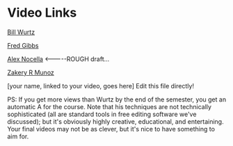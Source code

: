 # Video Links

[Bill Wurtz](https://www.youtube.com/watch?v=Mh5LY4Mz15o)

[Fred Gibbs](https://vimeo.com/94459223)

[Alex Nocella](https://vimeo.com/193187025)  <-----ROUGH draft...

[Zakery R Munoz](https://www.youtube.com/watch?v=GbxioFx86-I&feature=youtu.be) 

[your name, linked to your video, goes here] Edit this file directly!

PS: If you get more views than Wurtz by the end of the semester, you get an automatic A for the course. Note that his techniques are not technically sophisticated (all are standard tools in free editing software we've discussed); but it's obviously highly creative, educational, and entertaining. Your final videos may not be as clever, but it's nice to have something to aim for.

